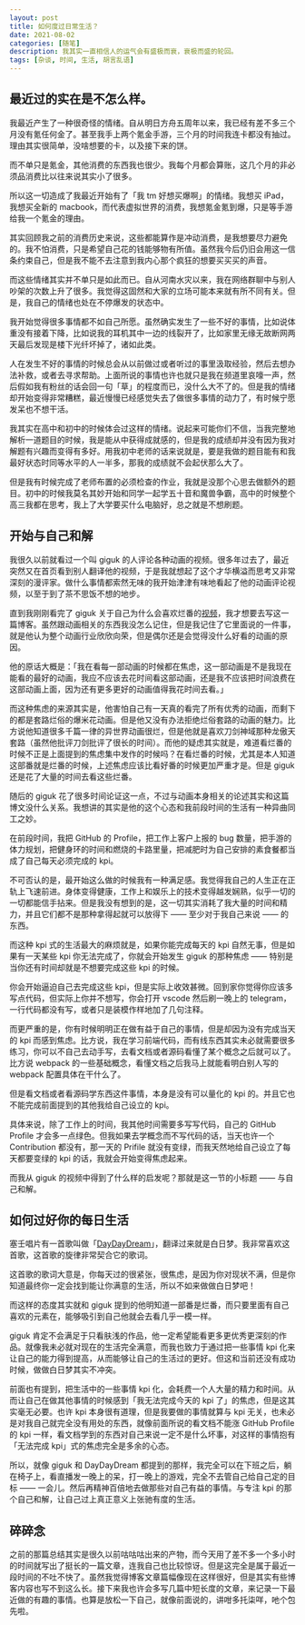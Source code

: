 ```yaml
---
layout: post
title: 如何度过日常生活？
date: 2021-08-02
categories: [随笔]
description: 我其实一直相信人的运气会有盛极而衰，衰极而盛的轮回。
tags: [杂谈, 时间, 生活, 胡言乱语]
---
```


## 最近过的实在是不怎么样。

我最近产生了一种很奇怪的情绪。自从明日方舟五周年以来，我已经有差不多三个月没有氪任何金了。甚至我手上两个氪金手游，三个月的时间我连卡都没有抽过。理由其实很简单，没啥想要的卡，以及接下来的饼。

而不单只是氪金，其他消费的东西我也很少。我每个月都会算账，这几个月的非必须品消费比以往来说其实小了很多。

所以这一切造成了我最近开始有了「我 tm 好想买爆啊」的情绪。我想买 iPad，我想买全新的 macbook，而代表虚拟世界的消费，我想氪金氪到爆，只是等手游给我一个氪金的理由。

其实回顾我之前的消费历史来说，这些都能算作是冲动消费，是我想要尽力避免的。我不怕消费，只是希望自己花的钱能够物有所值。虽然我今后仍旧会用这一信条约束自己，但是我不能不去注意到我内心那个疯狂的想要买买买的声音。

而这些情绪其实并不单只是如此而已。自从河南水灾以来，我在网络群聊中与别人吵架的次数上升了很多。我觉得这固然和大家的立场可能本来就有所不同有关。但是，我自己的情绪也处在不停爆发的状态中。

我开始觉得很多事情都不如自己所愿。虽然确实发生了一些不好的事情，比如说体重没有接着下降，比如说我的耳机其中一边的线裂开了，比如家里无缘无故断网两天最后发现是楼下光纤坏掉了，诸如此类。

人在发生不好的事情的时候总会从以前做过或者听过的事里汲取经验，然后去想办法补救，或者去寻求帮助。上面所说的事情也许也就只是我在频道里哀嚎一声，然后假如我有粉丝的话会回一句「草」的程度而已，没什么大不了的。但是我的情绪却开始变得非常糟糕，最近慢慢已经感觉失去了做很多事情的动力了，有时候宁愿发呆也不想干活。

我其实在高中和初中的时候体会过这样的情绪。说起来可能你们不信，当我完整地解析一道题目的时候，我是能从中获得成就感的，但是我的成绩却并没有因为我对解题有兴趣而变得有多好。用我初中老师的话来说就是，要是我做的题目能有和我最好状态时同等水平的人一半多，那我的成绩就不会起伏那么大了。

但是我有时候完成了老师布置的必须检查的作业，我就是没那个心思去做额外的题目。初中的时候我莫名其妙开始和同学一起学五十音和魔兽争霸，高中的时候整个高三我都在思考，我上了大学要买什么电脑好，总之就是不想刷题。

## 开始与自己和解

我很久以前就看过一个叫 giguk 的人评论各种动画的视频。很多年过去了，最近突然又在首页看到别人翻译他的视频，于是我就想起了这个才华横溢而思考又非常深刻的漫评家。做什么事情都索然无味的我开始津津有味地看起了他的动画评论视频，以至于到了茶不思饭不想的地步。

直到我刚刚看完了 giguk 关于自己为什么会喜欢烂番的[视频](https://www.bilibili.com/video/BV1xJ411t7ui)，我才想要去写这一篇博客。虽然跟动画相关的东西我没怎么记住，但是我记住了它里面说的一件事，就是他认为整个动画行业欣欣向荣，但是偶尔还是会觉得没什么好看的动画的原因。

他的原话大概是：「我在看每一部动画的时候都在焦虑，这一部动画是不是我现在能看的最好的动画，我应不应该去花时间看这部动画，还是我不应该把时间浪费在这部动画上面，因为还有更多更好的动画值得我花时间去看。」

而这种焦虑的来源其实是，他害怕自己有一天真的看完了所有优秀的动画，而剩下的都是套路烂俗的爆米花动画。但是他又没有办法拒绝烂俗套路的动画的魅力。比方说他知道很多千篇一律的异世界动画很烂，但是他就是喜欢刀剑神域那种龙傲天套路（虽然他批评刀剑批评了很长的时间）。而他的疑虑其实就是，难道看烂番的时候不正是上面提到的焦虑集中发作的时候吗？在看烂番的时候，尤其是本人知道这部番就是烂番的时候，上述焦虑应该比看好番的时候更加严重才是。但是 giguk 还是花了大量的时间去看这些烂番。

随后的 giguk 花了很多时间论证这一点，不过与动画本身相关的论述其实和这篇博文没什么关系。我想讲的其实是他的这个心态和我前段时间的生活有一种异曲同工之妙。

在前段时间，我把 GitHub 的 Profile，把工作上客户上报的 bug 数量，把手游的体力规划，把健身环的时间和燃烧的卡路里量，把减肥时为自己安排的素食餐都当成了自己每天必须完成的 kpi。

不可否认的是，最开始这么做的时候我有一种满足感。我觉得我自己的人生正在正轨上飞速前进。身体变得健康，工作上和娱乐上的技术变得越发娴熟，似乎一切的一切都能信手拈来。但是我没有想到的是，这一切其实消耗了我大量的时间和精力，并且它们都不是那种拿得起就可以放得下 —— 至少对于我自己来说 —— 的东西。

而这种 kpi 式的生活最大的麻烦就是，如果你能完成每天的 kpi 自然无事，但是如果有一天某些 kpi 你无法完成了，你就会开始发生 giguk 的那种焦虑 —— 特别是当你还有时间却就是不想要完成这些 kpi 的时候。

你会开始逼迫自己去完成这些 kpi，但是实际上收效甚微。回到家你觉得你应该多写点代码，但实际上你并不想写，你会打开 vscode 然后刷一晚上的 telegram，一行代码都没有写，或者只是装模作样地加了几句注释。

而更严重的是，你有时候明明正在做有益于自己的事情，但是却因为没有完成当天的 kpi 而感到焦虑。比方说，我在学习前端代码，而有线东西其实未必就需要很多练习，你可以不自己去动手写，去看文档或者源码看懂了某个概念之后就可以了。比方说 webpack 的一些基础概念，看懂文档之后我马上就能看明白别人写的 webpack 配置具体在干什么了。

但是看文档或者看源码学东西这件事情，本身是没有可以量化的 kpi 的。并且它也不能完成前面提到的其他我给自己设立的 kpi。

具体来说，除了工作上的时间，我其他时间需要多写写代码，自己的 GitHub Profile 才会多一点绿色。但我如果去学概念而不写代码的话，当天也许一个 Contribution 都没有，那一天的 Prifile 就没有变绿，而我天然地给自己设立了每天都要变绿的 kpi 的话，我就会开始变得焦虑起来。

而我从 giguk 的视频中得到了什么样的启发呢？那就是这一节的小标题 —— 与自己和解。

## 如何过好你的每日生活

塞壬唱片有一首歌叫做「[DayDayDream](https://monster-siren.hypergryph.com/music/953928)」，翻译过来就是白日梦。我非常喜欢这首歌，这首歌的旋律非常契合它的歌词。

这首歌的歌词大意是，你每天过的很紧张，很焦虑，是因为你对现状不满，但是你知道最终你一定会找到能让你满意的生活，所以不如来做做白日梦吧！

而这样的态度其实就和 giguk 提到的他明知道一部番是烂番，而只要里面有自己喜欢的元素在，能够吸引到自己他就会去看几乎一模一样。

giguk 肯定不会满足于只看肤浅的作品，他一定希望能看更多更优秀更深刻的作品。就像我未必就对现在的生活完全满意，而我也致力于通过把一些事情 kpi 化来让自己的能力得到提高，从而能够让自己的生活过的更好。但这和当前还没有成功时候，做做白日梦其实不冲突。

前面也有提到，把生活中的一些事情 kpi 化，会耗费一个人大量的精力和时间。从而让自己在做其他事情的时候感到「我无法完成今天的 kpi 了」的焦虑，但是这其实毫无必要。也许 kpi 本身很有道理，但是我要做的事情就算与 kpi 无关，也未必是对我自己就完全没有用处的东西，就像前面所说的看文档不能涨 GitHub Profile 的 kpi 一样，看文档学到的东西对自己来说一定不是什么坏事，对这样的事情抱有「无法完成 kpi」式的焦虑完全是多余的心态。

所以，就像 giguk 和 DayDayDream 都提到的那样，我完全可以在下班之后，躺在椅子上，看直播发一晚上的呆，打一晚上的游戏，完全不去管自己给自己定的目标 —— 一会儿。然后再精神百倍地去做那些对自己有益的事情。与专注 kpi 的那个自己和解，让自己过上真正意义上张驰有度的生活。

## 碎碎念

之前的那篇总结其实是很久以前咕咕咕出来的产物，而今天用了差不多一个多小时的时间就写出了挺长的一篇文章，连我自己也比较惊讶。但是这完全是属于最近一段时间的不吐不快了。虽然我觉得博客文章篇幅像现在这样很好，但是其实有些博客内容也写不到这么长。接下来我也许会多写几篇中短长度的文章，来记录一下最近做的有趣的事情。也算是放松一下自己，就像前面说的，讲咁多托柒咩，吔个包先啦。